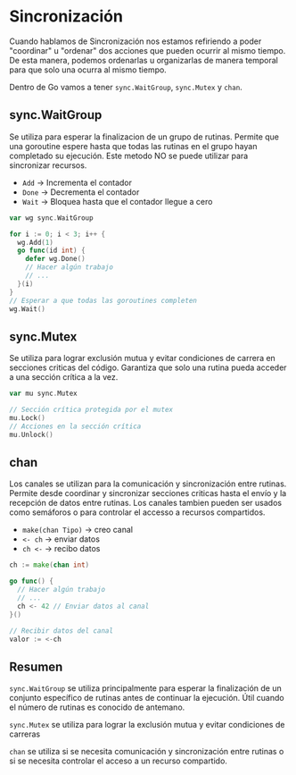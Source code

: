 # Sincronización

Cuando hablamos de Sincronización nos estamos refiriendo a poder "coordinar" u "ordenar" dos acciones que pueden ocurrir al mismo tiempo. De esta manera, podemos ordenarlas u organizarlas de manera temporal para que solo una ocurra al mismo tiempo.

Dentro de Go vamos a tener `sync.WaitGroup`, `sync.Mutex` y `chan`.

## sync.WaitGroup

Se utiliza para esperar la finalizacion de un grupo de rutinas. Permite que una goroutine espere hasta que todas las rutinas en el grupo hayan completado su ejecución. Este metodo NO se puede utilizar para sincronizar recursos.

- `Add` -> Incrementa el contador
- `Done` -> Decrementa el contador
- `Wait` -> Bloquea hasta que el contador llegue a cero

```Go
var wg sync.WaitGroup

for i := 0; i < 3; i++ {
  wg.Add(1)
  go func(id int) {
    defer wg.Done()
    // Hacer algún trabajo
    // ...
  }(i)
}
// Esperar a que todas las goroutines completen
wg.Wait()
```

## sync.Mutex

Se utiliza para lograr exclusión mutua y evitar condiciones de carrera en secciones criticas del código. Garantiza que solo una rutina pueda acceder a una sección crítica a la vez.

```Go
var mu sync.Mutex

// Sección crítica protegida por el mutex
mu.Lock()
// Acciones en la sección crítica
mu.Unlock()
```

## chan

Los canales se utilizan para la comunicación y sincronización entre rutinas. Permite desde coordinar y sincronizar secciones criticas hasta el envío y la recepción de datos entre rutinas. Los canales tambien pueden ser usados como semáforos o para controlar el accesso a recursos compartidos.

- `make(chan Tipo)` -> creo canal
- `<- ch` -> enviar datos
- `ch <-` -> recibo datos

```Go
ch := make(chan int)

go func() {
  // Hacer algún trabajo
  // ...
  ch <- 42 // Enviar datos al canal
}()

// Recibir datos del canal
valor := <-ch
```

## Resumen

`sync.WaitGroup` se utiliza principalmente para esperar la finalización de un conjunto específico de rutinas antes de continuar la ejecución. Útil cuando el número de rutinas es conocido de antemano.

`sync.Mutex` se utiliza para lograr la exclusión mutua y evitar condiciones de carreras

`chan` se utiliza si se necesita comunicación y sincronización entre rutinas o si se necesita controlar el acceso a un recurso compartido.
